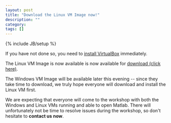 ```yaml
---
layout: post
title: "Download the Linux VM Image now!"
description: ""
category: 
tags: []
---
```

{% include JB/setup %}

If you have not done so, you need to [install VirtualBox]({{site.url}}/VirtualBox.html) immediately.

The Linux VM Image is now available is now available for [download (click here)]({{site.url}}/VirtualBox/Downloads.html).

The Windows VM Image will be available later this evening -- since they take time to download, we truly hope everyone will download and install the Linux VM first.

We are expecting that everyone will come to the workshop with both the Windows and Linux VMs running and able to open Matlab.
There will unfortunately not be time to resolve issues during the workshop, so don't hesitate to **contact us now**.

